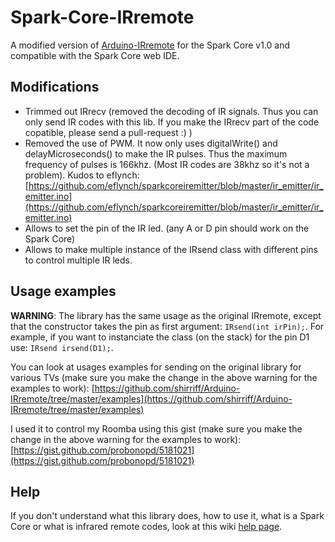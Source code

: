 Spark-Core-IRremote
===================

A modified version of [Arduino-IRremote](https://github.com/shirriff/Arduino-IRremote) for the Spark Core v1.0 and compatible with the Spark Core web IDE.

Modifications
-------------

* Trimmed out IRrecv (removed the decoding of IR signals. Thus you can only send IR codes with this lib. If you make the IRrecv part of the code copatible, please send a pull-request :) )
* Removed the use of PWM. It now only uses digitalWrite() and delayMicroseconds() to make the IR pulses. Thus the maximum frequency of pulses is 166khz. (Most IR codes are 38khz so it's not a problem). Kudos to eflynch: [https://github.com/eflynch/sparkcoreiremitter/blob/master/ir_emitter/ir_emitter.ino](https://github.com/eflynch/sparkcoreiremitter/blob/master/ir_emitter/ir_emitter.ino)
* Allows to set the pin of the IR led. (any A or D pin should work on the Spark Core)
* Allows to make multiple instance of the IRsend class with different pins to control multiple IR leds.

Usage examples
--------------

**WARNING**: The library has the same usage as the original IRremote, except that the constructor takes the pin as first argument: `IRsend(int irPin);`. For example, if you want to instanciate the class (on the stack) for the pin D1 use: `IRsend irsend(D1);`.

You can look at usages examples for sending on the original library for various TVs (make sure you make the change in the above warning for the examples to work): [https://github.com/shirriff/Arduino-IRremote/tree/master/examples](https://github.com/shirriff/Arduino-IRremote/tree/master/examples)

I used it to control my Roomba using this gist (make sure you make the change in the above warning for the examples to work): [https://gist.github.com/probonopd/5181021](https://gist.github.com/probonopd/5181021)

Help
----

If you don't understand what this library does, how to use it, what is a Spark Core or what is infrared remote codes, look at this wiki [help page](git@github.com:qwertzguy/Spark-Core-IRremote.wiki.git).
